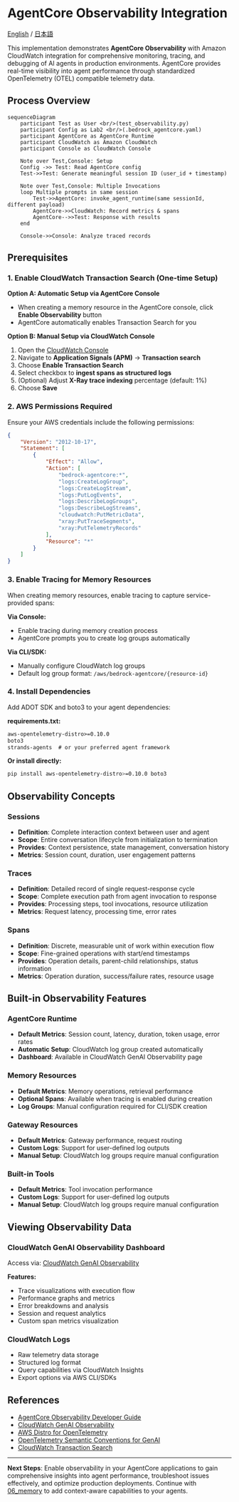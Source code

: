 # AgentCore Observability Integration

[English](README.md) / [日本語](README_ja.md)

This implementation demonstrates **AgentCore Observability** with Amazon CloudWatch integration for comprehensive monitoring, tracing, and debugging of AI agents in production environments. AgentCore provides real-time visibility into agent performance through standardized OpenTelemetry (OTEL) compatible telemetry data.

## Process Overview

```mermaid
sequenceDiagram
    participant Test as User <br/>(test_observability.py)
    participant Config as Lab2 <br/>(.bedrock_agentcore.yaml)
    participant AgentCore as AgentCore Runtime
    participant CloudWatch as Amazon CloudWatch
    participant Console as CloudWatch Console

    Note over Test,Console: Setup
    Config ->> Test: Read AgentCore config 
    Test->>Test: Generate meaningful session ID (user_id + timestamp)
    
    Note over Test,Console: Multiple Invocations
    loop Multiple prompts in same session
        Test->>AgentCore: invoke_agent_runtime(same sessionId, different payload)
        AgentCore->>CloudWatch: Record metrics & spans
        AgentCore-->>Test: Response with results
    end

    Console->>Console: Analyze traced records
```

## Prerequisites

### 1. Enable CloudWatch Transaction Search (One-time Setup)

**Option A: Automatic Setup via AgentCore Console**
- When creating a memory resource in the AgentCore console, click **Enable Observability** button
- AgentCore automatically enables Transaction Search for you

**Option B: Manual Setup via CloudWatch Console**
1. Open the [CloudWatch Console](https://console.aws.amazon.com/cloudwatch)
2. Navigate to **Application Signals (APM)** → **Transaction search**
3. Choose **Enable Transaction Search**
4. Select checkbox to **ingest spans as structured logs**
5. (Optional) Adjust **X-Ray trace indexing** percentage (default: 1%)
6. Choose **Save**

### 2. AWS Permissions Required

Ensure your AWS credentials include the following permissions:
```json
{
    "Version": "2012-10-17",
    "Statement": [
        {
            "Effect": "Allow",
            "Action": [
                "bedrock-agentcore:*",
                "logs:CreateLogGroup",
                "logs:CreateLogStream",
                "logs:PutLogEvents",
                "logs:DescribeLogGroups",
                "logs:DescribeLogStreams",
                "cloudwatch:PutMetricData",
                "xray:PutTraceSegments",
                "xray:PutTelemetryRecords"
            ],
            "Resource": "*"
        }
    ]
}
```

### 3. Enable Tracing for Memory Resources

When creating memory resources, enable tracing to capture service-provided spans:

**Via Console:**
- Enable tracing during memory creation process
- AgentCore prompts you to create log groups automatically

**Via CLI/SDK:**
- Manually configure CloudWatch log groups
- Default log group format: `/aws/bedrock-agentcore/{resource-id}`

### 4. Install Dependencies

Add ADOT SDK and boto3 to your agent dependencies:

**requirements.txt:**
```txt
aws-opentelemetry-distro>=0.10.0
boto3
strands-agents  # or your preferred agent framework
```

**Or install directly:**
```bash
pip install aws-opentelemetry-distro>=0.10.0 boto3
```

## Observability Concepts

### Sessions
- **Definition**: Complete interaction context between user and agent
- **Scope**: Entire conversation lifecycle from initialization to termination
- **Provides**: Context persistence, state management, conversation history
- **Metrics**: Session count, duration, user engagement patterns

### Traces
- **Definition**: Detailed record of single request-response cycle
- **Scope**: Complete execution path from agent invocation to response
- **Provides**: Processing steps, tool invocations, resource utilization
- **Metrics**: Request latency, processing time, error rates

### Spans
- **Definition**: Discrete, measurable unit of work within execution flow
- **Scope**: Fine-grained operations with start/end timestamps
- **Provides**: Operation details, parent-child relationships, status information
- **Metrics**: Operation duration, success/failure rates, resource usage

## Built-in Observability Features

### AgentCore Runtime
- **Default Metrics**: Session count, latency, duration, token usage, error rates
- **Automatic Setup**: CloudWatch log group created automatically
- **Dashboard**: Available in CloudWatch GenAI Observability page

### Memory Resources
- **Default Metrics**: Memory operations, retrieval performance
- **Optional Spans**: Available when tracing is enabled during creation
- **Log Groups**: Manual configuration required for CLI/SDK creation

### Gateway Resources
- **Default Metrics**: Gateway performance, request routing
- **Custom Logs**: Support for user-defined log outputs
- **Manual Setup**: CloudWatch log groups require manual configuration

### Built-in Tools
- **Default Metrics**: Tool invocation performance
- **Custom Logs**: Support for user-defined log outputs
- **Manual Setup**: CloudWatch log groups require manual configuration

## Viewing Observability Data

### CloudWatch GenAI Observability Dashboard
Access via: [CloudWatch GenAI Observability](https://console.aws.amazon.com/cloudwatch/home#gen-ai-observability)

**Features:**
- Trace visualizations with execution flow
- Performance graphs and metrics
- Error breakdowns and analysis
- Session and request analytics
- Custom span metrics visualization

### CloudWatch Logs
- Raw telemetry data storage
- Structured log format
- Query capabilities via CloudWatch Insights
- Export options via AWS CLI/SDKs

## References

- [AgentCore Observability Developer Guide](https://docs.aws.amazon.com/bedrock-agentcore/latest/devguide/observability.html)
- [CloudWatch GenAI Observability](https://docs.aws.amazon.com/AmazonCloudWatch/latest/monitoring/GenAI-observability.html)
- [AWS Distro for OpenTelemetry](https://aws-otel.github.io/docs/introduction)
- [OpenTelemetry Semantic Conventions for GenAI](https://opentelemetry.io/docs/specs/semconv/gen-ai/)
- [CloudWatch Transaction Search](https://docs.aws.amazon.com/AmazonCloudWatch/latest/monitoring/CloudWatch-Transaction-Search.html)

---

**Next Steps**: Enable observability in your AgentCore applications to gain comprehensive insights into agent performance, troubleshoot issues effectively, and optimize production deployments. Continue with [06_memory](../06_memory/README.md) to add context-aware capabilities to your agents.
